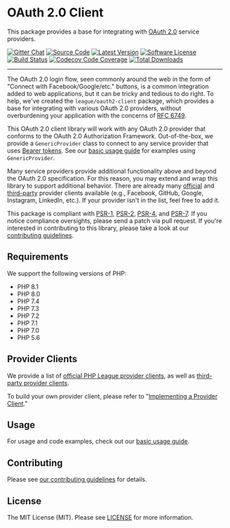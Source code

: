 # OAuth 2.0 Client

This package provides a base for integrating with [OAuth 2.0](http://oauth.net/2/) service providers.

[![Gitter Chat](https://img.shields.io/badge/gitter-join_chat-brightgreen.svg?style=flat-square)](https://gitter.im/thephpleague/oauth2-client)
[![Source Code](https://img.shields.io/badge/source-thephpleague/oauth2--client-blue.svg?style=flat-square)](https://github.com/thephpleague/oauth2-client)
[![Latest Version](https://img.shields.io/github/release/thephpleague/oauth2-client.svg?style=flat-square)](https://github.com/thephpleague/oauth2-client/releases)
[![Software License](https://img.shields.io/badge/license-MIT-brightgreen.svg?style=flat-square)](https://github.com/thephpleague/oauth2-client/blob/master/LICENSE)
[![Build Status](https://img.shields.io/github/actions/workflow/status/thephpleague/oauth2-client/continuous-integration.yml?label=CI&logo=github&style=flat-square)](https://github.com/thephpleague/oauth2-client/actions?query=workflow%3ACI)
[![Codecov Code Coverage](https://img.shields.io/codecov/c/gh/thephpleague/oauth2-client?label=codecov&logo=codecov&style=flat-square)](https://codecov.io/gh/thephpleague/oauth2-client)
[![Total Downloads](https://img.shields.io/packagist/dt/league/oauth2-client.svg?style=flat-square)](https://packagist.org/packages/league/oauth2-client)

---

The OAuth 2.0 login flow, seen commonly around the web in the form of "Connect with Facebook/Google/etc." buttons, is a common integration added to web applications, but it can be tricky and tedious to do right. To help, we've created the `league/oauth2-client` package, which provides a base for integrating with various OAuth 2.0 providers, without overburdening your application with the concerns of [RFC 6749](http://tools.ietf.org/html/rfc6749).

This OAuth 2.0 client library will work with any OAuth 2.0 provider that conforms to the OAuth 2.0 Authorization Framework. Out-of-the-box, we provide a `GenericProvider` class to connect to any service provider that uses [Bearer tokens](http://tools.ietf.org/html/rfc6750). See our [basic usage guide](https://oauth2-client.thephpleague.com/usage/) for examples using `GenericProvider`.

Many service providers provide additional functionality above and beyond the OAuth 2.0 specification. For this reason, you may extend and wrap this library to support additional behavior. There are already many [official](https://oauth2-client.thephpleague.com/providers/league/) and [third-party](https://oauth2-client.thephpleague.com/providers/thirdparty/) provider clients available (e.g., Facebook, GitHub, Google, Instagram, LinkedIn, etc.). If your provider isn't in the list, feel free to add it.

This package is compliant with [PSR-1][], [PSR-2][], [PSR-4][], and [PSR-7][]. If you notice compliance oversights, please send a patch via pull request. If you're interested in contributing to this library, please take a look at our [contributing guidelines](https://github.com/thephpleague/oauth2-client/blob/master/CONTRIBUTING.md).

## Requirements

We support the following versions of PHP:

* PHP 8.1
* PHP 8.0
* PHP 7.4
* PHP 7.3
* PHP 7.2
* PHP 7.1
* PHP 7.0
* PHP 5.6

## Provider Clients

We provide a list of [official PHP League provider clients](https://oauth2-client.thephpleague.com/providers/league/), as well as [third-party provider clients](https://oauth2-client.thephpleague.com/providers/thirdparty/).

To build your own provider client, please refer to "[Implementing a Provider Client](https://oauth2-client.thephpleague.com/providers/implementing/)."

## Usage

For usage and code examples, check out our [basic usage guide](https://oauth2-client.thephpleague.com/usage/).

## Contributing

Please see [our contributing guidelines](https://github.com/thephpleague/oauth2-client/blob/master/CONTRIBUTING.md) for details.

## License

The MIT License (MIT). Please see [LICENSE](https://github.com/thephpleague/oauth2-client/blob/master/LICENSE) for more information.


[PSR-1]: https://github.com/php-fig/fig-standards/blob/master/accepted/PSR-1-basic-coding-standard.md
[PSR-2]: https://github.com/php-fig/fig-standards/blob/master/accepted/PSR-2-coding-style-guide.md
[PSR-4]: https://github.com/php-fig/fig-standards/blob/master/accepted/PSR-4-autoloader.md
[PSR-7]: https://github.com/php-fig/fig-standards/blob/master/accepted/PSR-7-http-message.md
